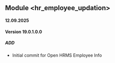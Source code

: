 ## Module <hr_employee_updation>
#### 12.09.2025
#### Version 19.0.1.0.0
##### ADD
- Initial commit for Open HRMS Employee Info
